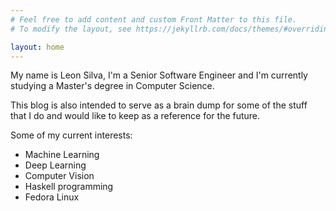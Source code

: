 ```yaml
---
# Feel free to add content and custom Front Matter to this file.
# To modify the layout, see https://jekyllrb.com/docs/themes/#overriding-theme-defaults

layout: home
---
```

My name is Leon Silva, I'm a Senior Software Engineer and I'm currently studying a Master's degree in Computer Science.

This blog is also intended to serve as a brain dump for some of the stuff that I do and would like to keep as a reference for the future.

Some of my current interests:
- Machine Learning
- Deep Learning
- Computer Vision
- Haskell programming
- Fedora Linux
